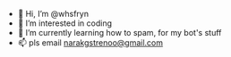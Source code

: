 - 👋 Hi, I’m @whsfryn
- 👀 I’m interested in coding
- 🌱 I’m currently learning how to spam, for my bot's stuff
- 📫 pls email narakgstrenoo@gmail.com

<!---
whsfryn/whsfryn is a ✨ special ✨ repository because its `README.md` (this file) appears on your GitHub profile.
You can click the Preview link to take a look at your changes.
--->
